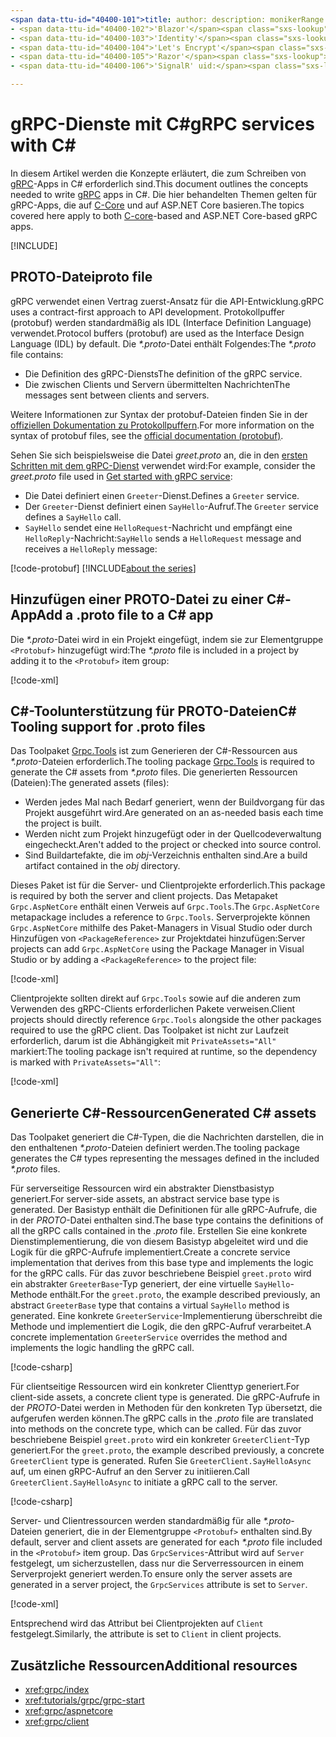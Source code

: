 ```yaml
---
<span data-ttu-id="40400-101">title: author: description: monikerRange: ms.author: ms.date: no-loc:</span><span class="sxs-lookup"><span data-stu-id="40400-101">title: author: description: monikerRange: ms.author: ms.date: no-loc:</span></span>
- <span data-ttu-id="40400-102">'Blazor'</span><span class="sxs-lookup"><span data-stu-id="40400-102">'Blazor'</span></span>
- <span data-ttu-id="40400-103">'Identity'</span><span class="sxs-lookup"><span data-stu-id="40400-103">'Identity'</span></span>
- <span data-ttu-id="40400-104">'Let's Encrypt'</span><span class="sxs-lookup"><span data-stu-id="40400-104">'Let's Encrypt'</span></span>
- <span data-ttu-id="40400-105">'Razor'</span><span class="sxs-lookup"><span data-stu-id="40400-105">'Razor'</span></span>
- <span data-ttu-id="40400-106">'SignalR' uid:</span><span class="sxs-lookup"><span data-stu-id="40400-106">'SignalR' uid:</span></span> 

---
```

# <a name="grpc-services-with-c"></a><span data-ttu-id="40400-107">gRPC-Dienste mit C\#</span><span class="sxs-lookup"><span data-stu-id="40400-107">gRPC services with C\#</span></span>

<span data-ttu-id="40400-108">In diesem Artikel werden die Konzepte erläutert, die zum Schreiben von [gRPC](https://grpc.io/docs/guides/)-Apps in C# erforderlich sind.</span><span class="sxs-lookup"><span data-stu-id="40400-108">This document outlines the concepts needed to write [gRPC](https://grpc.io/docs/guides/) apps in C#.</span></span> <span data-ttu-id="40400-109">Die hier behandelten Themen gelten für gRPC-Apps, die auf [C-Core](https://grpc.io/blog/grpc-stacks) und auf ASP.NET Core basieren.</span><span class="sxs-lookup"><span data-stu-id="40400-109">The topics covered here apply to both [C-core](https://grpc.io/blog/grpc-stacks)-based and ASP.NET Core-based gRPC apps.</span></span>

[!INCLUDE[](~/includes/gRPCazure.md)]

## <a name="proto-file"></a><span data-ttu-id="40400-110">PROTO-Datei</span><span class="sxs-lookup"><span data-stu-id="40400-110">proto file</span></span>

<span data-ttu-id="40400-111">gRPC verwendet einen Vertrag zuerst-Ansatz für die API-Entwicklung.</span><span class="sxs-lookup"><span data-stu-id="40400-111">gRPC uses a contract-first approach to API development.</span></span> <span data-ttu-id="40400-112">Protokollpuffer (protobuf) werden standardmäßig als IDL (Interface Definition Language) verwendet.</span><span class="sxs-lookup"><span data-stu-id="40400-112">Protocol buffers (protobuf) are used as the Interface Design Language (IDL) by default.</span></span> <span data-ttu-id="40400-113">Die *\*.proto*-Datei enthält Folgendes:</span><span class="sxs-lookup"><span data-stu-id="40400-113">The *\*.proto* file contains:</span></span>

* <span data-ttu-id="40400-114">Die Definition des gRPC-Diensts</span><span class="sxs-lookup"><span data-stu-id="40400-114">The definition of the gRPC service.</span></span>
* <span data-ttu-id="40400-115">Die zwischen Clients und Servern übermittelten Nachrichten</span><span class="sxs-lookup"><span data-stu-id="40400-115">The messages sent between clients and servers.</span></span>

<span data-ttu-id="40400-116">Weitere Informationen zur Syntax der protobuf-Dateien finden Sie in der [offiziellen Dokumentation zu Protokollpuffern](https://developers.google.com/protocol-buffers/docs/proto3).</span><span class="sxs-lookup"><span data-stu-id="40400-116">For more information on the syntax of protobuf files, see the [official documentation (protobuf)](https://developers.google.com/protocol-buffers/docs/proto3).</span></span>

<span data-ttu-id="40400-117">Sehen Sie sich beispielsweise die Datei *greet.proto* an, die in den [ersten Schritten mit dem gRPC-Dienst](xref:tutorials/grpc/grpc-start) verwendet wird:</span><span class="sxs-lookup"><span data-stu-id="40400-117">For example, consider the *greet.proto* file used in [Get started with gRPC service](xref:tutorials/grpc/grpc-start):</span></span>

* <span data-ttu-id="40400-118">Die Datei definiert einen `Greeter`-Dienst.</span><span class="sxs-lookup"><span data-stu-id="40400-118">Defines a `Greeter` service.</span></span>
* <span data-ttu-id="40400-119">Der `Greeter`-Dienst definiert einen `SayHello`-Aufruf.</span><span class="sxs-lookup"><span data-stu-id="40400-119">The `Greeter` service defines a `SayHello` call.</span></span>
* <span data-ttu-id="40400-120">`SayHello` sendet eine `HelloRequest`-Nachricht und empfängt eine `HelloReply`-Nachricht:</span><span class="sxs-lookup"><span data-stu-id="40400-120">`SayHello` sends a `HelloRequest` message and receives a `HelloReply` message:</span></span>

[!code-protobuf[](~/tutorials/grpc/grpc-start/sample/GrpcGreeter/Protos/greet.proto)]
[!INCLUDE[about the series](~/includes/code-comments-loc.md)]

## <a name="add-a-proto-file-to-a-c-app"></a><span data-ttu-id="40400-121">Hinzufügen einer PROTO-Datei zu einer C\#-App</span><span class="sxs-lookup"><span data-stu-id="40400-121">Add a .proto file to a C\# app</span></span>

<span data-ttu-id="40400-122">Die *\*.proto*-Datei wird in ein Projekt eingefügt, indem sie zur Elementgruppe `<Protobuf>` hinzugefügt wird:</span><span class="sxs-lookup"><span data-stu-id="40400-122">The *\*.proto* file is included in a project by adding it to the `<Protobuf>` item group:</span></span>

[!code-xml[](~/tutorials/grpc/grpc-start/sample/GrpcGreeter/GrpcGreeter.csproj?highlight=2&range=7-9)]

## <a name="c-tooling-support-for-proto-files"></a><span data-ttu-id="40400-123">C#-Toolunterstützung für PROTO-Dateien</span><span class="sxs-lookup"><span data-stu-id="40400-123">C# Tooling support for .proto files</span></span>

<span data-ttu-id="40400-124">Das Toolpaket [Grpc.Tools](https://www.nuget.org/packages/Grpc.Tools/) ist zum Generieren der C#-Ressourcen aus *\*.proto*-Dateien erforderlich.</span><span class="sxs-lookup"><span data-stu-id="40400-124">The tooling package [Grpc.Tools](https://www.nuget.org/packages/Grpc.Tools/) is required to generate the C# assets from *\*.proto* files.</span></span> <span data-ttu-id="40400-125">Die generierten Ressourcen (Dateien):</span><span class="sxs-lookup"><span data-stu-id="40400-125">The generated assets (files):</span></span>

* <span data-ttu-id="40400-126">Werden jedes Mal nach Bedarf generiert, wenn der Buildvorgang für das Projekt ausgeführt wird.</span><span class="sxs-lookup"><span data-stu-id="40400-126">Are generated on an as-needed basis each time the project is built.</span></span>
* <span data-ttu-id="40400-127">Werden nicht zum Projekt hinzugefügt oder in der Quellcodeverwaltung eingecheckt.</span><span class="sxs-lookup"><span data-stu-id="40400-127">Aren't added to the project or checked into source control.</span></span>
* <span data-ttu-id="40400-128">Sind Buildartefakte, die im *obj*-Verzeichnis enthalten sind.</span><span class="sxs-lookup"><span data-stu-id="40400-128">Are a build artifact contained in the *obj* directory.</span></span>

<span data-ttu-id="40400-129">Dieses Paket ist für die Server- und Clientprojekte erforderlich.</span><span class="sxs-lookup"><span data-stu-id="40400-129">This package is required by both the server and client projects.</span></span> <span data-ttu-id="40400-130">Das Metapaket `Grpc.AspNetCore` enthält einen Verweis auf `Grpc.Tools`.</span><span class="sxs-lookup"><span data-stu-id="40400-130">The `Grpc.AspNetCore` metapackage includes a reference to `Grpc.Tools`.</span></span> <span data-ttu-id="40400-131">Serverprojekte können `Grpc.AspNetCore` mithilfe des Paket-Managers in Visual Studio oder durch Hinzufügen von `<PackageReference>` zur Projektdatei hinzufügen:</span><span class="sxs-lookup"><span data-stu-id="40400-131">Server projects can add `Grpc.AspNetCore` using the Package Manager in Visual Studio or by adding a `<PackageReference>` to the project file:</span></span>

[!code-xml[](~/tutorials/grpc/grpc-start/sample/GrpcGreeter/GrpcGreeter.csproj?highlight=1&range=12)]

<span data-ttu-id="40400-132">Clientprojekte sollten direkt auf `Grpc.Tools` sowie auf die anderen zum Verwenden des gRPC-Clients erforderlichen Pakete verweisen.</span><span class="sxs-lookup"><span data-stu-id="40400-132">Client projects should directly reference `Grpc.Tools` alongside the other packages required to use the gRPC client.</span></span> <span data-ttu-id="40400-133">Das Toolpaket ist nicht zur Laufzeit erforderlich, darum ist die Abhängigkeit mit `PrivateAssets="All"` markiert:</span><span class="sxs-lookup"><span data-stu-id="40400-133">The tooling package isn't required at runtime, so the dependency is marked with `PrivateAssets="All"`:</span></span>

[!code-xml[](~/tutorials/grpc/grpc-start/sample/GrpcGreeterClient/GrpcGreeterClient.csproj?highlight=3&range=9-11)]

## <a name="generated-c-assets"></a><span data-ttu-id="40400-134">Generierte C#-Ressourcen</span><span class="sxs-lookup"><span data-stu-id="40400-134">Generated C# assets</span></span>

<span data-ttu-id="40400-135">Das Toolpaket generiert die C#-Typen, die die Nachrichten darstellen, die in den enthaltenen *\*.proto*-Dateien definiert werden.</span><span class="sxs-lookup"><span data-stu-id="40400-135">The tooling package generates the C# types representing the messages defined in the included *\*.proto* files.</span></span>

<span data-ttu-id="40400-136">Für serverseitige Ressourcen wird ein abstrakter Dienstbasistyp generiert.</span><span class="sxs-lookup"><span data-stu-id="40400-136">For server-side assets, an abstract service base type is generated.</span></span> <span data-ttu-id="40400-137">Der Basistyp enthält die Definitionen für alle gRPC-Aufrufe, die in der *PROTO*-Datei enthalten sind.</span><span class="sxs-lookup"><span data-stu-id="40400-137">The base type contains the definitions of all the gRPC calls contained in the *.proto* file.</span></span> <span data-ttu-id="40400-138">Erstellen Sie eine konkrete Dienstimplementierung, die von diesem Basistyp abgeleitet wird und die Logik für die gRPC-Aufrufe implementiert.</span><span class="sxs-lookup"><span data-stu-id="40400-138">Create a concrete service implementation that derives from this base type and implements the logic for the gRPC calls.</span></span> <span data-ttu-id="40400-139">Für das zuvor beschriebene Beispiel `greet.proto` wird ein abstrakter `GreeterBase`-Typ generiert, der eine virtuelle `SayHello`-Methode enthält.</span><span class="sxs-lookup"><span data-stu-id="40400-139">For the `greet.proto`, the example described previously, an abstract `GreeterBase` type that contains a virtual `SayHello` method is generated.</span></span> <span data-ttu-id="40400-140">Eine konkrete `GreeterService`-Implementierung überschreibt die Methode und implementiert die Logik, die den gRPC-Aufruf verarbeitet.</span><span class="sxs-lookup"><span data-stu-id="40400-140">A concrete implementation `GreeterService` overrides the method and implements the logic handling the gRPC call.</span></span>

[!code-csharp[](~/tutorials/grpc/grpc-start/sample/GrpcGreeter/Services/GreeterService.cs?name=snippet)]

<span data-ttu-id="40400-141">Für clientseitige Ressourcen wird ein konkreter Clienttyp generiert.</span><span class="sxs-lookup"><span data-stu-id="40400-141">For client-side assets, a concrete client type is generated.</span></span> <span data-ttu-id="40400-142">Die gRPC-Aufrufe in der *PROTO*-Datei werden in Methoden für den konkreten Typ übersetzt, die aufgerufen werden können.</span><span class="sxs-lookup"><span data-stu-id="40400-142">The gRPC calls in the *.proto* file are translated into methods on the concrete type, which can be called.</span></span> <span data-ttu-id="40400-143">Für das zuvor beschriebene Beispiel `greet.proto` wird ein konkreter `GreeterClient`-Typ generiert.</span><span class="sxs-lookup"><span data-stu-id="40400-143">For the `greet.proto`, the example described previously, a concrete `GreeterClient` type is generated.</span></span> <span data-ttu-id="40400-144">Rufen Sie `GreeterClient.SayHelloAsync` auf, um einen gRPC-Aufruf an den Server zu initiieren.</span><span class="sxs-lookup"><span data-stu-id="40400-144">Call `GreeterClient.SayHelloAsync` to initiate a gRPC call to the server.</span></span>

[!code-csharp[](~/tutorials/grpc/grpc-start/sample/GrpcGreeterClient/Program.cs?name=snippet)]

<span data-ttu-id="40400-145">Server- und Clientressourcen werden standardmäßig für alle *\*.proto*-Dateien generiert, die in der Elementgruppe `<Protobuf>` enthalten sind.</span><span class="sxs-lookup"><span data-stu-id="40400-145">By default, server and client assets are generated for each *\*.proto* file included in the `<Protobuf>` item group.</span></span> <span data-ttu-id="40400-146">Das `GrpcServices`-Attribut wird auf `Server` festgelegt, um sicherzustellen, dass nur die Serverressourcen in einem Serverprojekt generiert werden.</span><span class="sxs-lookup"><span data-stu-id="40400-146">To ensure only the server assets are generated in a server project, the `GrpcServices` attribute is set to `Server`.</span></span>

[!code-xml[](~/tutorials/grpc/grpc-start/sample/GrpcGreeter/GrpcGreeter.csproj?highlight=2&range=7-9)]

<span data-ttu-id="40400-147">Entsprechend wird das Attribut bei Clientprojekten auf `Client` festgelegt.</span><span class="sxs-lookup"><span data-stu-id="40400-147">Similarly, the attribute is set to `Client` in client projects.</span></span>

## <a name="additional-resources"></a><span data-ttu-id="40400-148">Zusätzliche Ressourcen</span><span class="sxs-lookup"><span data-stu-id="40400-148">Additional resources</span></span>

* <xref:grpc/index>
* <xref:tutorials/grpc/grpc-start>
* <xref:grpc/aspnetcore>
* <xref:grpc/client>
